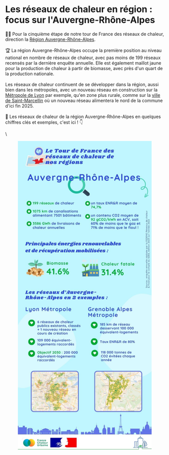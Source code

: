 # Les réseaux de chaleur en région : focus sur l'Auvergne-Rhône-Alpes

🚴‍♂️ Pour la cinquième étape de notre tour de France des réseaux de chaleur, direction la [Région Auvergne-Rhône-Alpes](https://www.auvergnerhonealpes.fr/).\
\
🏆 La région Auvergne-Rhône-Alpes occupe la première position au niveau national en nombre de réseaux de chaleur, avec pas moins de 199 réseaux recensés par la dernière enquête annuelle. Elle est également maillot jaune pour la production de chaleur à partir de biomasse, avec près d'un quart de la production nationale.\
\
Les réseaux de chaleur continuent de se développer dans la région, aussi bien dans les métropoles, avec un nouveau réseau en construction sur la [Métropole de Lyon](https://www.grandlyon.com/) par exemple, qu'en zone plus rurale, comme sur la [ville de Saint-Marcellin](https://www.saint-marcellin.fr/) où un nouveau réseau alimentera le nord de la commune d'ici fin 2025.\
\
🔎 Les réseaux de chaleur de la région Auvergne-Rhône-Alpes en quelques chiffres clés et exemples, c'est ici ! 👇

\


<figure><img src=".gitbook/assets/FCU_AURA (1).jpg" alt=""><figcaption></figcaption></figure>
